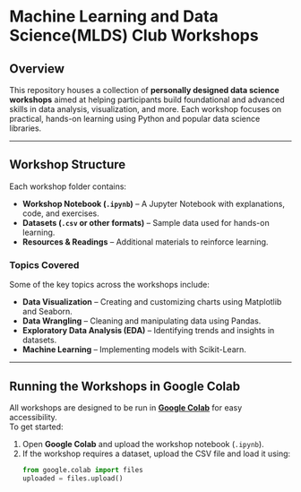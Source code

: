 # Machine Learning and Data Science(MLDS) Club Workshops

## Overview

This repository houses a collection of **personally designed data science workshops** aimed at helping participants build foundational and advanced skills in data analysis, visualization, and more. Each workshop focuses on practical, hands-on learning using Python and popular data science libraries.

---

## Workshop Structure

Each workshop folder contains:
- **Workshop Notebook (`.ipynb`)** – A Jupyter Notebook with explanations, code, and exercises.
- **Datasets (`.csv` or other formats)** – Sample data used for hands-on learning.
- **Resources & Readings** – Additional materials to reinforce learning.

### Topics Covered
Some of the key topics across the workshops include:
- **Data Visualization** – Creating and customizing charts using Matplotlib and Seaborn.
- **Data Wrangling** – Cleaning and manipulating data using Pandas.
- **Exploratory Data Analysis (EDA)** – Identifying trends and insights in datasets.
- **Machine Learning** – Implementing models with Scikit-Learn.

---

## Running the Workshops in Google Colab

All workshops are designed to be run in **[Google Colab](https://colab.google/)** for easy accessibility.  
To get started:
1. Open **Google Colab** and upload the workshop notebook (`.ipynb`).
2. If the workshop requires a dataset, upload the CSV file and load it using:
   ```python
   from google.colab import files
   uploaded = files.upload()
